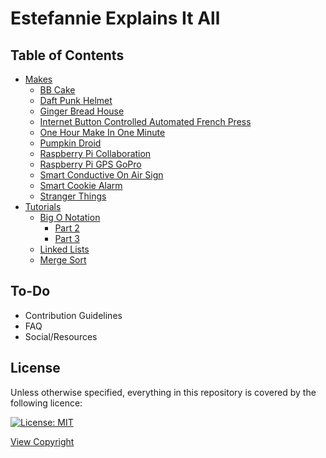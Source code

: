 # Estefannie Explains It All

## Table of Contents

- [Makes](makes/)
   - [BB Cake](makes/bbCake/)
   - [Daft Punk Helmet](makes/DaftPunkHelmet)
   - [Ginger Bread House](makes/GingerbreadHouse/)
   - [Internet Button Controlled Automated French Press](makes/InternetButtonControlledAutomatedFrenchPress/)
   - [One Hour Make In One Minute](makes/oneHourMakeInOneMinute/)
   - [Pumpkin Droid](makes/pumpkinDroid/)
   - [Raspberry Pi Collaboration](makes/RaspberryPiCollab/)
   - [Raspberry Pi GPS GoPro](makes/RaspberryPiGpsGoPro/)
   - [Smart Conductive On Air Sign](makes/SmartConductiveOnAirSign/)
   - [Smart Cookie Alarm](makes/SmartCookieAlarm/)
   - [Stranger Things](makes/StrangerThings/)
- [Tutorials](tutorials/)
   - [Big O Notation](tutorials/bigOnotation/)
      - [Part 2](tutorials/bigOnotation/part2)
      - [Part 3](tutorials/bigOnotation/part3)
   - [Linked Lists](tutorials/linkedLists/)
   - [Merge Sort](tutorials/mergeSort/)

## To-Do

- Contribution Guidelines
- FAQ
- Social/Resources

## License

Unless otherwise specified, everything in this repository is covered by the following licence:

[![License: MIT](https://img.shields.io/badge/License-MIT-yellow.svg)](https://opensource.org/licenses/MIT)

[View Copyright](LICENSE)
